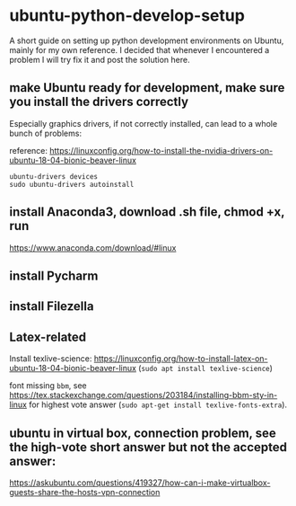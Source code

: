# ubuntu-python-develop-setup
A short guide on setting up python development environments on Ubuntu, mainly for my own reference. I decided that whenever I encountered a problem I will try fix it and post the solution here. 

## make Ubuntu ready for development, make sure you install the drivers correctly
Especially graphics drivers, if not correctly installed, can lead to a whole bunch of problems:

reference: https://linuxconfig.org/how-to-install-the-nvidia-drivers-on-ubuntu-18-04-bionic-beaver-linux
```
ubuntu-drivers devices
sudo ubuntu-drivers autoinstall
```

## install Anaconda3, download .sh file, chmod +x, run
https://www.anaconda.com/download/#linux

## install Pycharm 
## install Filezella

## Latex-related
Install texlive-science: https://linuxconfig.org/how-to-install-latex-on-ubuntu-18-04-bionic-beaver-linux (`sudo apt install texlive-science`)

font missing `bbm`, see https://tex.stackexchange.com/questions/203184/installing-bbm-sty-in-linux for highest vote answer (`sudo apt-get install texlive-fonts-extra`). 



## ubuntu in virtual box, connection problem, see the high-vote short answer but not the accepted answer:
https://askubuntu.com/questions/419327/how-can-i-make-virtualbox-guests-share-the-hosts-vpn-connection


